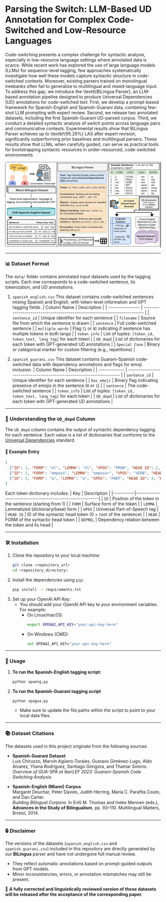 # Parsing the Switch: LLM-Based UD Annotation for Complex Code-Switched and Low-Resource Languages
Code-switching presents a complex challenge for syntactic analysis, especially in low-resource language settings where annotated data is scarce. While recent work has explored the use of large language models (LLMs) for sequence-level tagging, few approaches systematically investigate how well these models capture syntactic structure in code-switched contexts. Moreover, existing parsers trained on monolingual treebanks often fail to generalize to multilingual and mixed-language input. To address this gap, we introduce the \textit{BiLingua Parser}, an LLM-based annotation pipeline designed to produce Universal Dependencies (UD) annotations for code-switched text. First, we develop a prompt-based framework for Spanish-English and Spanish-Guaraní data, combining few-shot LLM prompting with expert review. Second, we release two annotated datasets, including the first Spanish-Guaraní UD-parsed corpus. Third, we conduct a detailed syntactic analysis of switch points across language pairs and communicative contexts. Experimental results show that BiLingua Parser achieves up to \textbf{95.29\%} LAS after expert revision, significantly outperforming prior baselines and multilingual parsers. These results show that LLMs, when carefully guided, can serve as practical tools for bootstrapping syntactic resources in under-resourced, code-switched environments

![teaserimage](./data/figure.png)

---

### 📊 Dataset Format
The `data/` folder contains annotated input datasets used by the tagging scripts. Each row corresponds to a code-switched sentence, its tokenization, and UD annotations.

1. `spanish_english.csv` 
    This dataset contains code-switched sentences mixing Spanish and English, with token-level information and GPT tagging fields.
    | Column Name      | Description                                                                |
    | ---------------- | -------------------------------------------------------------------------- |
    | `sentence_id`    | Unique identifier for each sentence                                        |
    | `filename`       | Source file from which the sentence is drawn                               |
    | `sentence`       | Full code-switched sentence                                                |
    | `multiple_words` | Flag (`1` or `0`) indicating if sentence has multiple tokens in both langs |
    | `token_info`     | List of tuples: `[token_id, token_text, lang_tag]` for each token          |
    | `UD_depd`        | List of dictionaries for each token with GPT-generated UD annotations      |
    | `Special Case`   | Binary or categorical marker for custom filtering (e.g., repetitions)      |


2. `spanish_guarani.csv`
    This dataset contains Guarani-Spanish code-switched data with dependency annotations and flags for emoji inclusion.
    | Column Name   | Description                                                            |
    | ------------- | ---------------------------------------------------------------------- |
    | `sentence_id` | Unique identifier for each sentence                                    |
    | `has_emoji`   | Binary flag indicating presence of emojis in the sentence (`0` or `1`) |
    | `sentence`    | The code-switched sentence                                             |
    | `token_info`  | List of tuples: `[token_id, token_text, lang_tag]` for each token      |
    | `UD_depd`     | List of dictionaries for each token with GPT-generated UD annotations  |
---
### 🧠 Understanding the `UD_depd` Column

The `UD_depd` column contains the output of syntactic dependency tagging for each sentence. Each value is a list of dictionaries that conforms to the [Universal Dependencies](https://universaldependencies.org/) standard.

#### 🧾 Example Entry

```json
[
  {"ID": 1, "FORM": "él", "LEMMA": "él", "UPOS": "PRON", "HEAD ID": 2, "HEAD": "empezó", "DEPREL": "nsubj"},
  {"ID": 2, "FORM": "empezó", "LEMMA": "empezar", "UPOS": "VERB", "HEAD ID": 0, "HEAD": "root", "DEPREL": "root"},
  {"ID": 3, "FORM": "a", "LEMMA": "a", "UPOS": "PART", "HEAD ID": 4, "HEAD": "trabajar", "DEPREL": "mark"},
]
```
Each token dictionary includes:
| Key       | Description                                               |
|-----------|-----------------------------------------------------------|
| `ID`      | Position of the token in the sentence (starting from 1)   |
| `FORM`    | Surface form of the token                                 |
| `LEMMA`   | Lemmatized (dictionary/base) form                         |
| `UPOS`    | Universal Part-of-Speech tag                              |
| `HEAD ID` | ID of the syntactic head token (0 = root of the sentence) |
| `HEAD`    | FORM of the syntactic head token                          |
| `DEPREL`  | Dependency relation between the token and its head        |


---

### 🛠 Installation

1. Clone the repository to your local machine:
    ```bash
    git clone <repository_url>
    cd <repository_directory>
    ```
2. Install the dependencies using `pip`:
    ```bash
    pip install -r requirements.txt
    ```
3. Set up your OpenAI API Key:
   - You should add your OpenAI API key to your environment variables. For example:
     - On Linux/macOS:
       ```bash
       export OPENAI_API_KEY="your-api-key-here"
       ```
     - On Windows (CMD):
       ```bash
       set OPENAI_API_KEY="your-api-key-here"
       ```

---

### 🚀 Usage

1. **To run the Spanish-English tagging script:**
     ```bash
     python spaeng.py
     ```

2. **To run the Spanish-Guarani tagging script**
     ```bash
     python spagua.py
     ```
   - Make sure to update the file paths within the script to point to your local data files.

---

### 📚 Dataset Citations

The datasets used in this project originate from the following sources:

- **Spanish-Guarani Dataset**  
  Luis Chiruzzo, Marvin Agüero-Torales, Gustavo Giménez-Lugo, Aldo Alvarez, Yliana Rodríguez, Santiago Góngora, and Thamar Solorio.  
  *Overview of GUA-SPA at IberLEF 2023: Guarani-Spanish Code Switching Analysis.*

- **Spanish-English (Miami) Corpus**  
  Margaret Deuchar, Peter Davies, Judith Herring, María C. Parafita Couto, and Dan Carter.  
  *Building Bilingual Corpora.* In Enlli M. Thomas and Ineke Mennen (eds.),  
  **Advances in the Study of Bilingualism**, pp. 93–110. Multilingual Matters, Bristol, 2014.
  
---


### 🔒 Disclaimer

The versions of the datasets (`spanish_english.csv` and `spanish_guarani.csv`) included in this repository are directly generated by our **BiLingua** parser and have not undergone full manual review.

- They reflect automatic annotations based on prompt-guided outputs from GPT models.
- Minor inconsistencies, errors, or annotation mismatches may still be present.

📝 **A fully corrected and linguistically reviewed version of these datasets will be released after the acceptance of the corresponding paper.**

